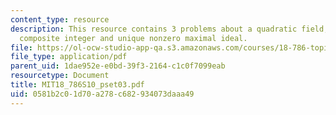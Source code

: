 ```yaml
---
content_type: resource
description: This resource contains 3 problems about a quadratic field, squarefree
  composite integer and unique nonzero maximal ideal.
file: https://ol-ocw-studio-app-qa.s3.amazonaws.com/courses/18-786-topics-in-algebraic-number-theory-spring-2010/0581b2c01d70a278c682934073daaa49_MIT18_786S10_pset03.pdf
file_type: application/pdf
parent_uid: 1dae952e-e0bd-39f3-2164-c1c0f7099eab
resourcetype: Document
title: MIT18_786S10_pset03.pdf
uid: 0581b2c0-1d70-a278-c682-934073daaa49
---
```

